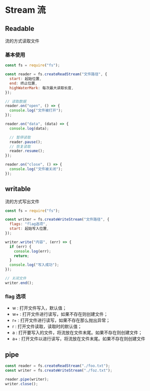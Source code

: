 # Stream 流

## Readable

流的方式读取文件

### 基本使用

```JavaScript
const fs = require("fs");

const reader = fs.createReadStream("文件路径", {
  start: 起始位置,
  end: 终止位置,
  highWaterMark: 每次最大读取长度,
});

// 读取数据
reader.on("open", () => {
  console.log("文件被打开");
});

reader.on("data", (data) => {
  console.log(data);

  // 暂停读取
  reader.pause();
  // 恢复读取
  reader.resume();
});

reader.on("close", () => {
  console.log("文件被关闭");
});
```

## writable

流的方式写出文件

```JavaScript
const fs = require("fs");

const writer = fs.createWriteStream("文件路径", {
  flags: "flag选项",
  start: 起始写入位置,
});

writer.write("内容", (err) => {
  if (err) {
    console.log(err);
    return;
  }
  console.log("写入成功");
});

// 关闭文件
writer.end();
```

### flag 选项

- w : 打开文件写入，默认值；
- w+ : 打开文件进行读写，如果不存在则创建文件；
- r+ : 打开文件进行读写，如果不存在那么抛出异常；
- r : 打开文件读取，读取时的默认值；
- a : 打开要写入的文件，将流放在文件末尾。如果不存在则创建文件；
- a+ : 打开文件以进行读写，将流放在文件末尾。如果不存在则创建文件

## pipe

```JavaScript
const reader = fs.createReadStream("./foo.txt");
const writer = fs.createWriteStream("./foz.txt");

reader.pipe(writer);
writer.close();
```
